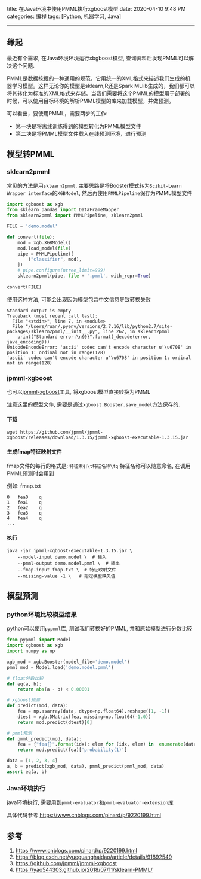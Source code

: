 title: 在Java环境中使用PMML执行xgboost模型 
date: 2020-04-10 9:48 PM
categories: 编程
tags: [Python, 机器学习, Java]

----

## 缘起
最近有个需求, 在Java环境环境运行xbgboost模型, 查询资料后发现PMML可以解决这个问题.

PMML是数据挖掘的一种通用的规范，它用统一的XML格式来描述我们生成的机器学习模型。这样无论你的模型是sklearn,R还是Spark MLlib生成的，我们都可以将其转化为标准的XML格式来存储。当我们需要将这个PMML的模型用于部署的时候，可以使用目标环境的解析PMML模型的库来加载模型，并做预测。

可以看出，要使用PMML，需要两步的工作:
* 第一块是将离线训练得到的模型转化为PMML模型文件
* 第二块是将PMML模型文件载入在线预测环境，进行预测

<!--more-->

## 模型转PMML
### sklearn2pmml
常见的方法是用`sklearn2pmml`, 主要思路是将Booster模式转为`Scikit-Learn Wrapper interface`的`XGBModel`, 然后再使用`PMMLPipeline`保存为PMML模型文件

```python
import xgboost as xgb
from sklearn_pandas import DataFrameMapper
from sklearn2pmml import PMMLPipeline, sklearn2pmml

FILE = 'demo.model'

def convert(file):
    mod = xgb.XGBModel()
    mod.load_model(file)
    pipe = PMMLPipeline([
        ("classifier", mod),
    ])
    # pipe.configure(ntree_limit=999)
    sklearn2pmml(pipe, file + '.pmml', with_repr=True)
    
convert(FILE)
```

使用这种方法, 可能会出现因为模型包含中文信息导致转换失败
```
Standard output is empty
Traceback (most recent call last):
  File "<stdin>", line 7, in <module>
  File "/Users/ruan/.pyenv/versions/2.7.16/lib/python2.7/site-packages/sklearn2pmml/__init__.py", line 262, in sklearn2pmml
    print("Standard error:\n{0}".format(_decode(error, java_encoding)))
UnicodeEncodeError: 'ascii' codec can't encode character u'\u6708' in position 1: ordinal not in range(128)
'ascii' codec can't encode character u'\u6708' in position 1: ordinal not in range(128)
```

### jpmml-xgboost
也可以[jpmml-xgboost](https://github.com/jpmml/jpmml-xgboost)工具, 将xgboost模型直接转换为PMML

注意这里的模型文件, 需要是通过`xgboost.Booster.save_model`方法保存的.

#### 下载 
```shell
wget https://github.com/jpmml/jpmml-xgboost/releases/download/1.3.15/jpmml-xgboost-executable-1.3.15.jar
```

#### 生成fmap特征映射文件
fmap文件的每行的格式是: `特征索引\t特征名称\tq`
特征名称可以随意命名, 在调用PMML预测时会用到

例如: fmap.txt
```
0	fea0	q
1	fea1	q
2	fea2	q
3	fea3	q
4	fea4	q
...
```

#### 执行
```shell
java -jar jpmml-xgboost-executable-1.3.15.jar \
	--model-input demo.model \  # 输入
	--pmml-output demo.model.pmml \  # 输出
	--fmap-input fmap.txt \  # 特征映射文件
	--missing-value -1 \   # 指定模型缺失值
```

## 模型预测
### python环境比较模型结果
python可以使用`pypmml`库, 测试我们转换好的PMML, 并和原始模型进行分数比较

```python
from pypmml import Model
import xgboost as xgb
import numpy as np

xgb_mod = xgb.Booster(model_file='demo.model')
pmml_mod = Model.load('demo.model.pmml')

# float分数比较
def eq(a, b):
    return abs(a - b) < 0.00001

# xgboost预测
def predict(mod, data):
    fea = np.asarray(data, dtype=np.float64).reshape([1, -1])
    dtest = xgb.DMatrix(fea, missing=np.float64(-1.0))
    return mod.predict(dtest)[0]

# pmml预测
def pmml_predict(mod, data):
    fea = {"fea{}".format(idx): elem for (idx, elem) in  enumerate(data)}
    return mod.predict(fea)['probability(1)']

data = [1, 2, 3, 4]
a, b = predict(xgb_mod, data), pmml_predict(pmml_mod, data)
assert eq(a, b)
```

### Java环境执行
java环境执行, 需要用到`pmml-evaluator`和`pmml-evaluator-extension`库

具体代码参考 https://www.cnblogs.com/pinard/p/9220199.html

## 参考
1. https://www.cnblogs.com/pinard/p/9220199.html
2. https://blog.csdn.net/yueguanghaidao/article/details/91892549
3. https://github.com/jpmml/jpmml-xgboost
4. https://yao544303.github.io/2018/07/11/sklearn-PMML/